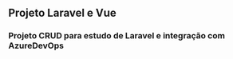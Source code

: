 ## Projeto Laravel e Vue

### Projeto CRUD para estudo de Laravel e integração com AzureDevOps

<!-- **Backend:** rodar `composer install`, `artisan migrate` e `php artisan serve` <br>
**Frontend:** rodar `npm install` e `npm run dev` -->
